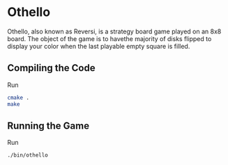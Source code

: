 # Othello

Othello, also known as Reversi, is a strategy board game played on an 8x8 board. The object of the game is to havethe majority of disks flipped to display your color when the last playable empty square is filled.

## Compiling the Code

Run

```bash
cmake .
make
```

## Running the Game

Run

```bash
./bin/othello
```
